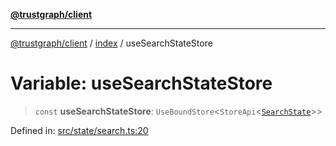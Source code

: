 [**@trustgraph/client**](../../README.md)

***

[@trustgraph/client](../../README.md) / [index](../README.md) / useSearchStateStore

# Variable: useSearchStateStore

> `const` **useSearchStateStore**: `UseBoundStore`\<`StoreApi`\<[`SearchState`](../interfaces/SearchState.md)\>\>

Defined in: [src/state/search.ts:20](https://github.com/trustgraph-ai/trustgraph-ts-client/blob/24d0d0886a310c1fecf9e6fc95cd3a24cf32c92e/src/state/search.ts#L20)
